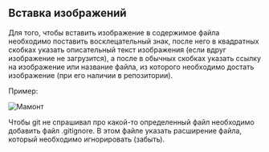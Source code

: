 ## Вставка изображений

Для того, чтобы вставить изображение в содержимое файла необходимо поставить восклецательный знак, после него в квадратных скобках указать описательный текст изображения (если вдруг изображение не загрузится), а после в обычных скобках указать ссылку на изображение или название файла, из которого необходимо достать изображение (при его наличии в репозитории).

Пример:

![Мамонт](https://mamont.com)

Чтобы git не спрашивал про какой-то определенный файл необходимо добавить файл .gitignore. В этом файле указать расширение файла, который необходимо игнорировать (забыть).